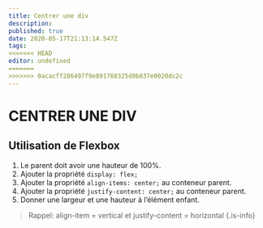 ```yaml
---
title: Centrer une div
description: 
published: true
date: 2020-05-17T21:13:14.547Z
tags: 
<<<<<<< HEAD
editor: undefined
=======
>>>>>>> 0acacff286497f9e891768325d8b837e0020dc2c
---
```


# CENTRER UNE DIV

## Utilisation de Flexbox

1. Le parent doit avoir une hauteur de 100%.
1. Ajouter la propriété `display: flex;`
1. Ajouter la propriété `align-items: center;` au conteneur parent.
1. Ajouter la propriété `justify-content: center;` au conteneur parent.
1. Donner une largeur et une hauteur à l’élément enfant.

> Rappel:
> align-item = vertical et justify-content = horizontal
{.is-info}
